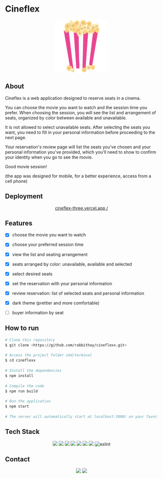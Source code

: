 # Cineflex

<p align="center">
  <img src="public/pipoca.ico" width="175" alt="cineflex" />
</p>

## About

Cineflex is a web application designed to reserve seats in a cinema.

You can choose the movie you want to watch and the session time you prefer. When choosing the session, you will see the list and arrangement of seats, organized by color between available and unavailable.

It is not allowed to select unavailable seats. After selecting the seats you want, you need to fill in your personal information before proceeding to the next page.

Your reservation's review page will list the seats you've chosen and your personal information you've provided, which you'll need to show to confirm your identity when you go to see the movie.

Good movie session!

(the app was designed for mobile, for a better experience, access from a cell phone)


<!-- ## Preview

um gif da aplicação bem maneiro -->


## Deployment

<p align="center"><a  href="http://cineflex-three.vercel.app"> cineflex-three.vercel.app /</a></p>


## Features 

- [x] choose the movie you want to watch
- [x] choose your preferred session time
- [x] view the list and seating arrangement
- [x] seats arranged by color: unavailable, available and selected
- [x] select desired seats
- [x] set the reservation with your personal information
- [x] review reservation: list of selected seats and personal information
- [x] dark theme (prettier and more comfortable)
- [ ] buyer information by seat


## How to run 

```bash
# Clone this repository
$ git clone <https://github.com/rabbithay/cineflexx.git>

# Access the project folder cmd/terminal
$ cd cineflexx

# Install the dependencies
$ npm install

# Compile the code
$ npm run build

# Run the application 
$ npm start

# The server will automatically start at localhost:3000/ on your favorite browser 
```

## Tech Stack

<p align="center">
<img src="https://img.shields.io/badge/HTML5-E34F26?style=for-the-badge&logo=html5&logoColor=white" />
<img src="https://img.shields.io/badge/CSS3-1572B6?style=for-the-badge&logo=css3&logoColor=white" />
<img src="https://img.shields.io/badge/JavaScript-F7DF1E?style=for-the-badge&logo=javascript&logoColor=black" />
<img src="https://img.shields.io/badge/npm-CB3837?style=for-the-badge&logo=npm&logoColor=white" />
<img src="https://img.shields.io/badge/React-20232A?style=for-the-badge&logo=react&logoColor=61DAFB" />
<img src="https://img.shields.io/badge/styled--components-DB7093?style=for-the-badge&logo=styled-components&logoColor=white" />
<img src="https://img.shields.io/badge/Vercel-000000?style=for-the-badge&logo=vercel&logoColor=white" />
<img alt="eslint" src="https://img.shields.io/badge/eslint-3A33D1?style=for-the-badge&logo=eslint&logoColor=white" />
</p>

  
## Contact

<p align="center">
<a href="https://www.linkedin.com/in/thayan%C3%A1-coelho/"><img src="https://img.shields.io/badge/linkedin-%230077B5.svg?&style=for-the-badge&logo=linkedin&logoColor=white"/></a>
<a href="mailto:thay.csb@gmail.com"><img src="https://img.shields.io/badge/gmail-D14836?&style=for-the-badge&logo=gmail&logoColor=white"/></a>
</p>

<!-- ### Acknowledgements
 -->
